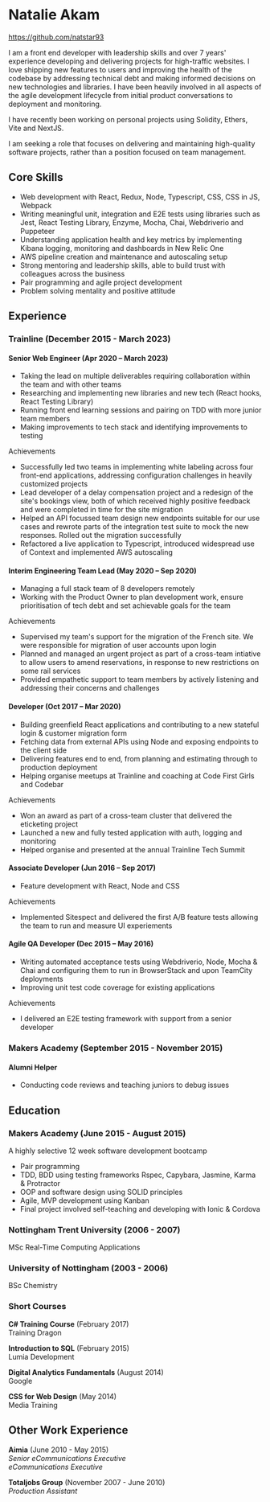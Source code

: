 # Natalie Akam

https://github.com/natstar93

I am a front end developer with leadership skills and over 7 years' experience developing and delivering projects for high-traffic websites. I love shipping new features to users and improving the health of the codebase by addressing technical debt and making informed decisions on new technologies and libraries. I have been heavily involved in all aspects of the agile development lifecycle from initial product conversations to deployment and monitoring. 

I have recently been working on personal projects using Solidity, Ethers, Vite and NextJS.

I am seeking a role that focuses on delivering and maintaining high-quality software projects, rather than a position focused on team management.

## Core Skills

- Web development with React, Redux, Node, Typescript, CSS, CSS in JS, Webpack
- Writing meaningful unit, integration and E2E tests using libraries such as Jest, React Testing Library, Enzyme, Mocha, Chai, Webdriverio and Puppeteer
- Understanding application health and key metrics by implementing Kibana logging, monitoring and dashboards in New Relic One 
- AWS pipeline creation and maintenance and autoscaling setup
- Strong mentoring and leadership skills, able to build trust with colleagues across the business
- Pair programming and agile project development
- Problem solving mentality and positive attitude

## Experience

### Trainline (December 2015 - March 2023)

#### Senior Web Engineer (Apr 2020 – March 2023)
- Taking the lead on multiple deliverables requiring collaboration within the team and with other teams 
- Researching and implementing new libraries and new tech (React hooks, React Testing Library)
- Running front end learning sessions and pairing on TDD with more junior team members
- Making improvements to tech stack and identifying improvements to testing 

Achievements
- Successfully led two teams in implementing white labeling across four front-end applications, addressing configuration challenges in heavily customized projects
- Lead developer of a delay compensation project and a redesign of the site's bookings view, both of which received highly positive feedback and were completed in time for the site migration
- Helped an API focussed team design new endpoints suitable for our use cases and rewrote parts of the integration test suite to mock the new responses. Rolled out the migration successfully
- Refactored a live application to Typescript, introduced widespread use of Context and implemented AWS autoscaling

#### Interim Engineering Team Lead (May 2020 – Sep 2020)
- Managing a full stack team of 8 developers remotely 
- Working with the Product Owner to plan development work, ensure prioritisation of tech debt and set achievable goals for the team

Achievements
- Supervised my team's support for the migration of the French site. We were responsible for migration of user accounts upon login
- Planned and managed an urgent project as part of a cross-team intiative to allow users to amend reservations, in response to new restrictions on some rail services
- Provided empathetic support to team members by actively listening and addressing their concerns and challenges

#### Developer (Oct 2017 – Mar 2020)
- Building greenfield React applications and contributing to a new stateful login & customer migration form
- Fetching data from external APIs using Node and exposing endpoints to the client side
- Delivering features end to end, from planning and estimating through to production deployment
- Helping organise meetups at Trainline and coaching at Code First Girls and Codebar

Achievements
* Won an award as part of a cross-team cluster that delivered the eticketing project
* Launched a new and fully tested application with auth, logging and monitoring 
* Helped organise and presented at the annual Trainline Tech Summit

#### Associate Developer (Jun 2016 – Sep 2017)

* Feature development with React, Node and CSS

Achievements
* Implemented Sitespect and delivered the first A/B feature tests allowing the team to run and measure UI experiements

#### Agile QA Developer (Dec 2015 – May 2016)
* Writing automated acceptance tests using Webdriverio, Node, Mocha & Chai and configuring them to run in BrowserStack and upon TeamCity deployments
* Improving unit test code coverage for existing applications

Achievements
* I delivered an E2E testing framework with support from a senior developer

### Makers Academy (September 2015 - November 2015)

#### Alumni Helper
- Conducting code reviews and teaching juniors to debug issues

## Education

### Makers Academy (June 2015 - August 2015)

A highly selective 12 week software development bootcamp

- Pair programming
- TDD, BDD using testing frameworks Rspec, Capybara, Jasmine, Karma & Protractor
- OOP and software design using SOLID principles
- Agile, MVP development using Kanban
- Final project involved self-teaching and developing with Ionic & Cordova

### Nottingham Trent University (2006 - 2007)
MSc Real-Time Computing Applications

### University of Nottingham (2003 - 2006)
BSc Chemistry


### Short Courses

**C# Training Course** (February 2017)<br>
Training Dragon

**Introduction to SQL** (February 2015)<br>
Lumia Development

**Digital Analytics Fundamentals** (August 2014)<br>
Google

**CSS for Web Design** (May 2014)<br>
Media Training

## Other Work Experience

**Aimia** (June 2010 - May 2015)<br>
*Senior eCommunications Executive*<br>
*eCommunications Executive*

**Totaljobs Group** (November 2007 - June 2010)<br>
*Production Assistant*  
